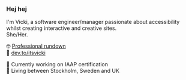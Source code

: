 ### Hej hej

I'm Vicki, a software engineer/manager passionate about accessibility whilst creating interactive and creative sites.\
She/Her.

🤓 [Professional rundown](https://www.linkedin.com/in/itsvicki/)\
💭 [dev.to/itsvicki](https://dev.to/itsvicki)

🔭 Currently working on IAAP certification\
📍 Living between Stockholm, Sweden and UK

<!--
**itsvicki/itsvicki** is a ✨ _special_ ✨ repository because its `README.md` (this file) appears on your GitHub profile.

Here are some ideas to get you started:

- 🔭 I’m currently working on ...
- 🌱 I’m currently learning ...
- 👯 I’m looking to collaborate on ...
- 🤔 I’m looking for help with ...
- 💬 Ask me about ...
- 📫 How to reach me: ...
- 😄 Pronouns: ...
- ⚡ Fun fact: ...
-->

